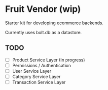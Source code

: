 # Fruit Vendor (wip)

Starter kit for developing ecommerce backends.

Currently uses bolt.db as a datastore.

## TODO
- [ ] Product Service Layer (In progress)
- [ ] Permissions / Authentication
- [ ] User Service Layer
- [ ] Category Service Layer
- [ ] Transaction Service Layer
